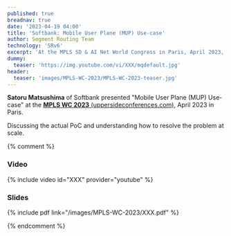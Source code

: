 ```yaml
---
published: true
breadnav: true
date: '2023-04-19 04:00'
title: 'Softbank: Mobile User Plane (MUP) Use-case'
author: Segment Routing Team
technology: 'SRv6'
excerpt: 'At the MPLS SD & AI Net World Congress in Paris, April 2023, Satoru Matsushima, Softbank, presented "Mobile User Plane (MUP) Use-case".'
dummy:
  teaser: 'https://img.youtube.com/vi/XXX/mqdefault.jpg'
header:
  teaser: 'images/MPLS-WC-2023/MPLS-WC-2023-teaser.jpg'
---
```

**Satoru Matsushima** of Softbank presented "Mobile User Plane (MUP) Use-case" at the [**MPLS WC 2023** (uppersideconferences.com)](<https://www.uppersideconferences.com/mpls-sdn-nfv/mplswc_2023_agenda_day_02.html>), April 2023 in Paris.

Discussing the actual PoC and understanding how to resolve the problem at scale.

{% comment %}
### Video

{% include video id="XXX" provider="youtube" %}

### Slides

{% include pdf link="/images/MPLS-WC-2023/XXX.pdf" %}

{% endcomment %}
